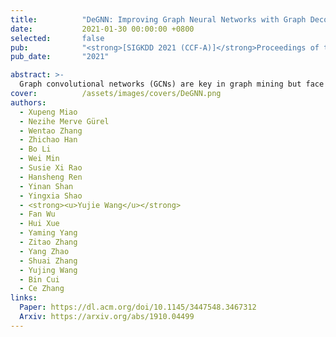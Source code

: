 ```yaml
---
title:          "DeGNN: Improving Graph Neural Networks with Graph Decomposition"
date:           2021-01-30 00:00:00 +0800
selected:       false
pub:            "<strong>[SIGKDD 2021 (CCF-A)]</strong>Proceedings of the 27th ACM SIGKDD Conference on Knowledge Discovery & Data Mining"
pub_date:       "2021"

abstract: >-
  Graph convolutional networks (GCNs) are key in graph mining but face challenges such as diverse performance across applications, oversmoothing, and non-robustness. This paper introduces DeGNN, a graph decomposition approach to improve GCN performance. We propose an automatic, connectivity-aware decomposition algorithm and provide a theoretical explanation from an information-theoretic perspective. We show that graph decomposition can reduce information loss in deeper GCNs, mitigating the exponential convergence of mutual information.
cover:          /assets/images/covers/DeGNN.png
authors:
  - Xupeng Miao
  - Nezihe Merve Gürel
  - Wentao Zhang
  - Zhichao Han
  - Bo Li
  - Wei Min
  - Susie Xi Rao
  - Hansheng Ren
  - Yinan Shan
  - Yingxia Shao
  - <strong><u>Yujie Wang</u></strong>
  - Fan Wu
  - Hui Xue
  - Yaming Yang
  - Zitao Zhang
  - Yang Zhao
  - Shuai Zhang
  - Yujing Wang
  - Bin Cui
  - Ce Zhang
links:
  Paper: https://dl.acm.org/doi/10.1145/3447548.3467312
  Arxiv: https://arxiv.org/abs/1910.04499
---
```

